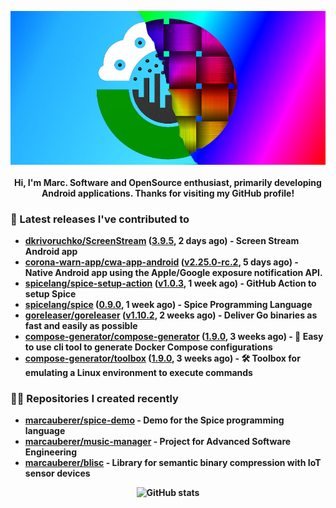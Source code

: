 <p align="center">
	<img src="https://raw.githubusercontent.com/marcauberer/marcauberer/master/images/frontpage-image.jpg">
	<br><br>
	<b>Hi, I'm Marc. Software and OpenSource enthusiast, primarily developing Android applications. Thanks for visiting my GitHub profile!
</p>

### 🚀 Latest releases I've contributed to


- [dkrivoruchko/ScreenStream](https://github.com/dkrivoruchko/ScreenStream) ([3.9.5](https://github.com/dkrivoruchko/ScreenStream/releases/tag/3.9.5), 2 days ago) - Screen Stream Android app
- [corona-warn-app/cwa-app-android](https://github.com/corona-warn-app/cwa-app-android) ([v2.25.0-rc.2](https://github.com/corona-warn-app/cwa-app-android/releases/tag/v2.25.0-rc.2), 5 days ago) - Native Android app using the Apple/Google exposure notification API.
- [spicelang/spice-setup-action](https://github.com/spicelang/spice-setup-action) ([v1.0.3](https://github.com/spicelang/spice-setup-action/releases/tag/v1.0.3), 1 week ago) - GitHub Action to setup Spice 
- [spicelang/spice](https://github.com/spicelang/spice) ([0.9.0](https://github.com/spicelang/spice/releases/tag/0.9.0), 1 week ago) - Spice Programming Language
- [goreleaser/goreleaser](https://github.com/goreleaser/goreleaser) ([v1.10.2](https://github.com/goreleaser/goreleaser/releases/tag/v1.10.2), 2 weeks ago) - Deliver Go binaries as fast and easily as possible
- [compose-generator/compose-generator](https://github.com/compose-generator/compose-generator) ([1.9.0](https://github.com/compose-generator/compose-generator/releases/tag/1.9.0), 3 weeks ago) - 🐳 Easy to use cli tool to generate Docker Compose configurations
- [compose-generator/toolbox](https://github.com/compose-generator/toolbox) ([1.9.0](https://github.com/compose-generator/toolbox/releases/tag/1.9.0), 3 weeks ago) - 🛠️ Toolbox for emulating a Linux environment to execute commands

### 👨‍💻 Repositories I created recently
- [marcauberer/spice-demo](https://github.com/marcauberer/spice-demo) - Demo for the Spice programming language
- [marcauberer/music-manager](https://github.com/marcauberer/music-manager) - Project for Advanced Software Engineering
- [marcauberer/blisc](https://github.com/marcauberer/blisc) - Library for semantic binary compression with IoT sensor devices

<p align="center">
	<img src="https://github-readme-stats.vercel.app/api?username=marcauberer&show_icons=true&theme=dark" alt="GitHub stats">
</p>
